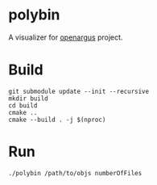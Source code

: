 # polybin
A visualizer for [openargus](https://github.com/narain/openargus) project.

# Build
```
git submodule update --init --recursive
mkdir build
cd build
cmake ..
cmake --build . -j $(nproc)
```

# Run
`./polybin /path/to/objs numberOfFiles`
